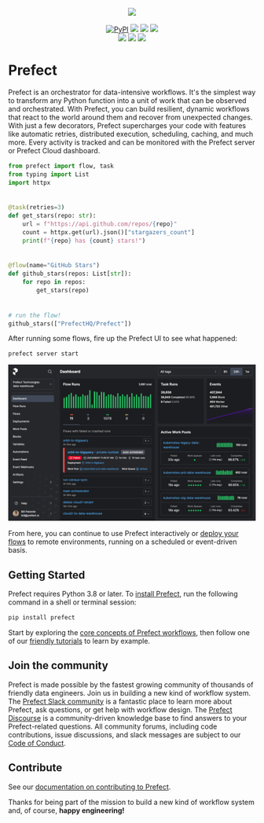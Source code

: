 <p align="center"><img src="https://github.com/PrefectHQ/prefect/assets/3407835/c654cbc6-63e8-4ada-a92a-efd2f8f24b85" width=1000></p>

<p align="center">
    <a href="https://pypi.python.org/pypi/prefect/" alt="PyPI version">
        <img alt="PyPI" src="https://img.shields.io/pypi/v/prefect?color=0052FF&labelColor=090422"></a>
    <a href="https://github.com/prefecthq/prefect/" alt="Stars">
        <img src="https://img.shields.io/github/stars/prefecthq/prefect?color=0052FF&labelColor=090422" /></a>
    <a href="https://pepy.tech/badge/prefect/" alt="Downloads">
        <img src="https://img.shields.io/pypi/dm/prefect?color=0052FF&labelColor=090422" /></a>
    <a href="https://github.com/prefecthq/prefect/pulse" alt="Activity">
        <img src="https://img.shields.io/github/commit-activity/m/prefecthq/prefect?color=0052FF&labelColor=090422" /></a>
    <br>
    <a href="https://prefect.io/slack" alt="Slack">
        <img src="https://img.shields.io/badge/slack-join_community-red.svg?color=0052FF&labelColor=090422&logo=slack" /></a>
    <a href="https://discourse.prefect.io/" alt="Discourse">
        <img src="https://img.shields.io/badge/discourse-browse_forum-red.svg?color=0052FF&labelColor=090422&logo=discourse" /></a>
    <a href="https://www.youtube.com/c/PrefectIO/" alt="YouTube">
        <img src="https://img.shields.io/badge/youtube-watch_videos-red.svg?color=0052FF&labelColor=090422&logo=youtube" /></a>
</p>

# Prefect

Prefect is an orchestrator for data-intensive workflows. It's the simplest way to transform any Python function into a unit of work that can be observed and orchestrated. With Prefect, you can build resilient, dynamic workflows that react to the world around them and recover from unexpected changes. With just a few decorators, Prefect supercharges your code with features like automatic retries, distributed execution, scheduling, caching, and much more. Every activity is tracked and can be monitored with the Prefect server or Prefect Cloud dashboard.

```python
from prefect import flow, task
from typing import List
import httpx


@task(retries=3)
def get_stars(repo: str):
    url = f"https://api.github.com/repos/{repo}"
    count = httpx.get(url).json()["stargazers_count"]
    print(f"{repo} has {count} stars!")


@flow(name="GitHub Stars")
def github_stars(repos: List[str]):
    for repo in repos:
        get_stars(repo)


# run the flow!
github_stars(["PrefectHQ/Prefect"])
```

After running some flows, fire up the Prefect UI to see what happened:

```bash
prefect server start
```

![Prefect UI dashboard](/docs/img/ui/cloud-dashboard.png)

From here, you can continue to use Prefect interactively or [deploy your flows](https://docs.prefect.io/concepts/deployments) to remote environments, running on a scheduled or event-driven basis.

## Getting Started

Prefect requires Python 3.8 or later. To [install Prefect](https://docs.prefect.io/getting-started/installation/), run the following command in a shell or terminal session:

```bash
pip install prefect
```

Start by exploring the [core concepts of Prefect workflows](https://docs.prefect.io/concepts/), then follow one of our [friendly tutorials](https://docs.prefect.io/tutorials/first-steps) to learn by example.

## Join the community

Prefect is made possible by the fastest growing community of thousands of friendly data engineers. Join us in building a new kind of workflow system. The [Prefect Slack community](https://prefect.io/slack) is a fantastic place to learn more about Prefect, ask questions, or get help with workflow design. The [Prefect Discourse](https://discourse.prefect.io/) is a community-driven knowledge base to find answers to your Prefect-related questions. All community forums, including code contributions, issue discussions, and slack messages are subject to our [Code of Conduct](https://discourse.prefect.io/faq).

## Contribute

See our [documentation on contributing to Prefect](https://docs.prefect.io/contributing/overview/).

Thanks for being part of the mission to build a new kind of workflow system and, of course, **happy engineering!**
